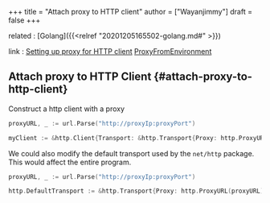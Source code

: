 +++
title = "Attach proxy to HTTP client"
author = ["Wayanjimmy"]
draft = false
+++

related
: [Golang]({{<relref "20201205165502-golang.md#" >}})

link
: [Setting up proxy for HTTP client](https://stackoverflow.com/questions/14661511/setting-up-proxy-for-http-client) [ProxyFromEnvironment](https://pkg.go.dev/net/http#ProxyFromEnvironment)


## Attach proxy to HTTP Client {#attach-proxy-to-http-client}

Construct a http client with a proxy

```go
proxyURL, _ := url.Parse("http://proxyIp:proxyPort")

myClient := &http.Client{Transport: &http.Transport{Proxy: http.ProxyURL(proxyURL)}}
```

We could also modify the default transport used by the `net/http` package. This would affect the entire program.

```go
proxyURL, _ := url.Parse("http://proxyIp:proxyPort")

http.DefaultTransport := &http.Transport{Proxy: http.ProxyURL(proxyURL)}
```
